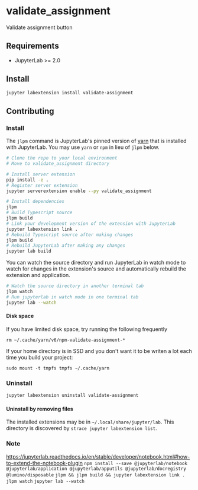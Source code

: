 # validate_assignment
Validate assignment button

## Requirements
* JupyterLab >= 2.0

## Install
```bash
jupyter labextension install validate-assignment
```

## Contributing

### Install
The `jlpm` command is JupyterLab's pinned version of
[yarn](https://yarnpkg.com/) that is installed with JupyterLab. You may use
`yarn` or `npm` in lieu of `jlpm` below.

```bash
# Clone the repo to your local environment
# Move to validate_assignment directory

# Install server extension
pip install -e .
# Register server extension
jupyter serverextension enable --py validate_assignment

# Install dependencies
jlpm
# Build Typescript source
jlpm build
# Link your development version of the extension with JupyterLab
jupyter labextension link .
# Rebuild Typescript source after making changes
jlpm build
# Rebuild JupyterLab after making any changes
jupyter lab build
```

You can watch the source directory and run JupyterLab in watch mode to watch for changes in the extension's source and automatically rebuild the extension and application.

```bash
# Watch the source directory in another terminal tab
jlpm watch
# Run jupyterlab in watch mode in one terminal tab
jupyter lab --watch
```

#### Disk space
If you have limited disk space, try running the following frequently
```
rm ~/.cache/yarn/v6/npm-validate-assignment-*
```

If your home directory is in SSD and you don't want it to be writen a lot
 each time you build your project:
```
sudo mount -t tmpfs tmpfs ~/.cache/yarn
```

### Uninstall
```bash
jupyter labextension uninstall validate-assignment
```

#### Uninstall by removing files
The installed extensions may be in `~/.local/share/jupyter/lab`. This directory
 is discovered by `strace jupyter labextension list`. 

### Note
https://jupyterlab.readthedocs.io/en/stable/developer/notebook.html#how-to-extend-the-notebook-plugin
`npm install --save @jupyterlab/notebook @jupyterlab/application @jupyterlab/apputils @jupyterlab/docregistry @lumino/disposable`
`jlpm && jlpm build && jupyter labextension link .`
`jlpm watch`
`jupyter lab --watch`

